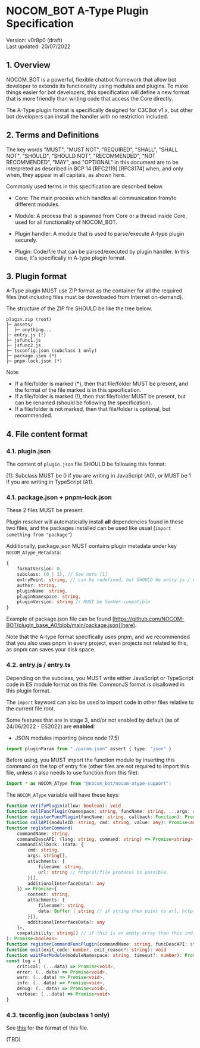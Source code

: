 # NOCOM_BOT A-Type Plugin Specification

Version: v0r8p0 (draft)<br>
Last updated: 20/07/2022

## 1. Overview

NOCOM_BOT is a powerful, flexible chatbot framework that allow bot developer to extends its functionality using modules and plugins. To make things easier for bot developers, this specification will define a new format that is more friendly than writing code that access the Core directly.

The A-Type plugin format is specifically designed for C3CBot v1.x, but other bot developers can install the handler with no restriction included.

## 2. Terms and Definitions

The key words "MUST", "MUST NOT", "REQUIRED", "SHALL", "SHALL NOT",
"SHOULD", "SHOULD NOT", "RECOMMENDED", "NOT RECOMMENDED", "MAY", and
"OPTIONAL" in this document are to be interpreted as described in BCP
14 [RFC2119] [RFC8174] when, and only when, they appear in all
capitals, as shown here.

Commonly used terms in this specification are described below.

- Core: The main process which handles all communication from/to different modules.

- Module: A process that is spawned from Core or a thread inside Core, used for all functionality of NOCOM_BOT.

- Plugin handler: A module that is used to parse/execute A-type plugin securely.

- Plugin: Code/file that can be parsed/executed by plugin handler. In this case, it's specifically in A-type plugin format.

## 3. Plugin format

A-Type plugin MUST use ZIP format as the container for all the required files (not including files must be downloaded from Internet on-demand).

The structure of the ZIP file SHOULD be like the tree below.

```
plugin.zip (root)
├─ assets/
│  ├─ anything...
├─ entry.js (!)
├─ jsfunc1.js
├─ jsfunc2.js
├─ tsconfig.json (subclass 1 only)
├─ package.json (*)
├─ pnpm-lock.json (*)
```

Note: 
- If a file/folder is marked (*), then that file/folder MUST be present, and the format of the file marked is in this specification.
- If a file/folder is marked (!), then that file/folder MUST be present, but can be renamed (should be following the specification).
- If a file/folder is not marked, then that file/folder is optional, but recommended.

## 4. File content format

### 4.1. plugin.json

The content of `plugin.json` file SHOULD be following this format:

[1]: Subclass MUST be 0 if you are writing in JavaScript (A0), or MUST be 1 if you are writing in TypeScript (A1).

### 4.1. package.json + pnpm-lock.json

These 2 files MUST be present.

Plugin resolver will automaticially install **all** dependencies found in these two files, and the packages installed can be used like usual (`import something from "package"`)

Additionally, package.json MUST contains plugin metadata under key `NOCOM_AType_Metadata`:

```ts
{
    formatVersion: 0,
    subclass: (0 | 1), // See note [1]
    entryPoint: string, // can be redefined, but SHOULD be entry.js / entry.ts
    author: string,
    pluginName: string,
    pluginNamespace: string,
    pluginVersion: string // MUST be SemVer-compatible
}
```

Example of package.json file can be found [https://github.com/NOCOM-BOT/plugin_base_A0/blob/main/package.json](here).

Note that the A-type format specifically uses pnpm, and we recommended that you also uses pnpm in every project, even projects not related to this, as pnpm can saves your disk space.

### 4.2. entry.js / entry.ts

Depending on the subclass, you MUST write either JavaScript or TypeScript code in ES module format on this file. CommonJS format is disallowed in this plugin format.

The `import` keyword can also be used to import code in other files relative to the current file root.

Some features that are in stage 3, and/or not enabled by default (as of 24/06/2022 - ES2022) are **enabled**:

- JSON modules importing (since node 17.5)
```ts
import pluginParam from "./param.json" assert { type: "json" }
```

Before using, you MUST import the function module by inserting this command on the top of entry file (other files are not required to import this file, unless it also needs to use function from this file):

```ts
import * as NOCOM_AType from "@nocom_bot/nocom-atype-support";
```

The `NOCOM_AType` variable will have these keys:

```ts
function verifyPlugin(allow: boolean): void
function callFuncPlugin(namespace: string, funcName: string, ...args: any): Promise<any>
function registerFuncPlugin(funcName: string, callback: Function): Promise<boolean>
function callAPI(moduleID: string, cmd: string, value: any): Promise<any>
function registerCommand(
    commandName: string,
    commandDescAPI: (lang: string, command: string) => Promise<string>,
    commandCallback: (data: {
        cmd: string,
        args: string[],
        attachments: {
            filename: string,
            url: string // http(s)/file protocol is possible.
        }[],
        additionalInterfaceData?: any
    }) => Promise<{
        content: string,
        attachments: {
            filename?: string,
            data: Buffer | string // if string then point to url, http(s)/file protocol allowed
        }[],
        additionalInterfaceData?: any
    }>, 
    compatibility: string[] // if this is an empty array then this indicates every messages platform is supported, otherwise indicates that this command only supports specific platform.
): Promise<boolean>
function registerCommandFuncPlugin(commandName: string, funcDescAPI: string, funcName: string): Promise<boolean>
function exit(exit_code: number, exit_reason?: string): void
function waitForModule(moduleNamespace: string, timeout?: number): Promise<boolean>
const log = {
    critical: (...data) => Promise<void>,
    error: (...data) => Promise<void>,
    warn: (...data) => Promise<void>,
    info: (...data) => Promise<void>,
    debug: (...data) => Promise<void>,
    verbose: (...data) => Promise<void>
}
```

### 4.3. tsconfig.json (subclass 1 only)

See [this](https://www.typescriptlang.org/docs/handbook/tsconfig-json.html) for the format of this file.

(TBD)
